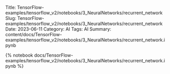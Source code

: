 Title: TensorFlow-examples/tensorflow_v2/notebooks/3_NeuralNetworks/recurrent_network
Slug: TensorFlow-examples/tensorflow_v2/notebooks/3_NeuralNetworks/recurrent_network
Date: 2023-06-11
Category: AI
Tags: AI
Summary: content/docs/TensorFlow-examples/tensorflow_v2/notebooks/3_NeuralNetworks/recurrent_network.ipynb

{% notebook docs/TensorFlow-examples/tensorflow_v2/notebooks/3_NeuralNetworks/recurrent_network.ipynb %}
